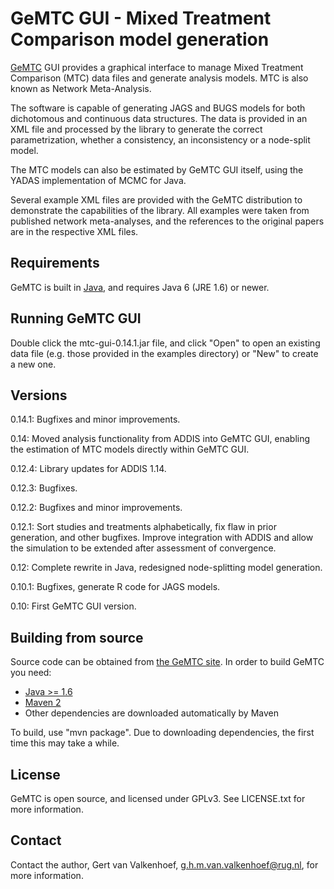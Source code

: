 GeMTC GUI - Mixed Treatment Comparison model generation
=======================================================

[GeMTC][1] GUI provides a graphical interface to manage Mixed Treatment
Comparison (MTC) data files and generate analysis models. MTC is also
known as Network Meta-Analysis.

The software is capable of generating JAGS and BUGS models for both
dichotomous and continuous data structures. The data is provided in an
XML file and processed by the library to generate the correct
parametrization, whether a consistency, an inconsistency or a node-split
model.

The MTC models can also be estimated by GeMTC GUI itself, using the
YADAS implementation of MCMC for Java.

Several example XML files are provided with the GeMTC distribution to
demonstrate the capabilities of the library. All examples were taken
from published network meta-analyses, and the references to the original
papers are in the respective XML files.

Requirements
------------

GeMTC is built in [Java][2], and requires Java 6 (JRE 1.6) or newer.

Running GeMTC GUI
-----------------

Double click the mtc-gui-0.14.1.jar file, and click "Open" to open an
existing data file (e.g. those provided in the examples directory) or
"New" to create a new one.

Versions
--------

0.14.1: Bugfixes and minor improvements.

0.14: Moved analysis functionality from ADDIS into GeMTC GUI, enabling
the estimation of MTC models directly within GeMTC GUI.

0.12.4: Library updates for ADDIS 1.14.

0.12.3: Bugfixes.

0.12.2: Bugfixes and minor improvements.

0.12.1: Sort studies and treatments alphabetically, fix flaw in prior
generation, and other bugfixes. Improve integration with ADDIS and allow
the simulation to be extended after assessment of convergence.

0.12: Complete rewrite in Java, redesigned node-splitting model
generation.

0.10.1: Bugfixes, generate R code for JAGS models.

0.10: First GeMTC GUI version.

Building from source
--------------------

Source code can be obtained from [the GeMTC site][1]. In order to build
GeMTC you need:

 - [Java >= 1.6][2]
 - [Maven 2][3]
 - Other dependencies are downloaded automatically by Maven

To build, use "mvn package". Due to downloading dependencies, the first
time this may take a while.

License
-------

GeMTC is open source, and licensed under GPLv3. See LICENSE.txt for more
information.

Contact
-------

Contact the author, Gert van Valkenhoef, g.h.m.van.valkenhoef@rug.nl,
for more information.


[1]: http://drugis.org/gemtc
[2]: http://www.java.com/getjava/
[3]: http://maven.apache.org/
